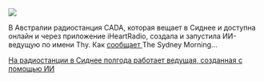 <!--2025-04-26 13:45:14-->
<div class="yb">
  <div class="rss habr"><img src="https://habrastorage.org/getpro/habr/upload_files/a61/bdc/25f/a61bdc25f3a7056c6873b757ceafc0d1.jpg" /><p>В Австралии радиостанция CADA, которая вещает в Сиднее и доступна онлайн и через приложение iHeartRadio, создала и запустила ИИ-ведущую по имени Thy. Как <a href="https://www.smh.com.au/culture/tv-and-radio/thy-has-been-on-the-radio-for-six-months-turns-out-she-isn-t-real-20250424-p5ltxi.html" rel="noopener noreferrer nofollow">сообщает </a>The Sydney Morning... <p class="titl"><a href="https://habr.com/ru/news/904666/?utm_source=habrahabr&utm_medium=rss&utm_campaign=904666">На радиостанции в Сиднее полгода работает ведущая, созданная с помощью ИИ</a></p></div>
</div>
